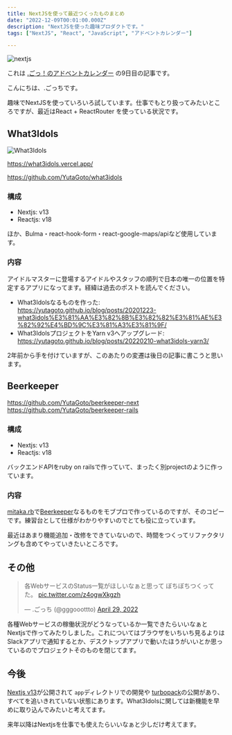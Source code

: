 ```yaml
---
title: NextJSを使って最近つくったものまとめ
date: "2022-12-09T00:01:00.000Z"
description: "NextJSを使った趣味プロダクトです。"
tags: ["NextJS", "React", "JavaScript", "アドベントカレンダー"]

---
```


![nextjs](/blog/assets/images//posts/20221209-this-year-nextjs-product/next-logo.png)

これは [.ごっ！のアドベントカレンダー](https://adventar.org/calendars/8199) の9日目の記事です。

こんにちは、.ごっちです。

趣味でNextJSを使っていろいろ試しています。仕事でもとり扱ってみたいところですが、最近はReact + ReactRouter を使っている状況です。

## What3Idols

![What3Idols](/blog/assets/images//posts/20221209-this-year-nextjs-product/what3idols-logo.png)

https://what3idols.vercel.app/

https://github.com/YutaGoto/what3idols

### 構成

- Nextjs: v13
- Reactjs: v18

ほか、Bulma・react-hook-form・react-google-maps/apiなど使用しています。

### 内容

アイドルマスターに登場するアイドルやスタッフの順列で日本の唯一の位置を特定するアプリになってます。経緯は過去のポストを読んでください。

- What3Idolsなるものを作った: https://yutagoto.github.io/blog/posts/20201223-what3idols%E3%81%AA%E3%82%8B%E3%82%82%E3%81%AE%E3%82%92%E4%BD%9C%E3%81%A3%E3%81%9F/
- What3IdolsプロジェクトをYarn v3へアップグレード: https://yutagoto.github.io/blog/posts/20220210-what3idols-yarn3/

2年前から手を付けていますが、このあたりの変遷は後日の記事に書こうと思います。

## Beerkeeper

https://github.com/YutaGoto/beerkeeper-next
https://github.com/YutaGoto/beerkeeper-rails

### 構成

- Nextjs: v13
- Reactjs: v18

バックエンドAPIをruby on railsで作っていて、まったく別projectのように作っています。

### 内容

[mitaka.rb](https://mitakarb.doorkeeper.jp/)で[Beerkeeper](https://github.com/mitakarb/beerkeeper)なるものをモブプロで作っているのですが、そのコピーです。練習台として仕様がわかりやすいのでとても役に立っています。

最近はあまり機能追加・改修をできていないので、時間をつくってリファクタリングも含めてやっていきたいところです。

## その他

<blockquote class="twitter-tweet"><p lang="ja" dir="ltr">各WebサービスのStatus一覧がほしいなぁと思って ぼちぼちつくってた。 <a href="https://t.co/z4ogwXkgzh">pic.twitter.com/z4ogwXkgzh</a></p>&mdash; .ごっち (@gggooottto) <a href="https://twitter.com/gggooottto/status/1520046888518488064?ref_src=twsrc%5Etfw">April 29, 2022</a></blockquote>

各種Webサービスの稼働状況がどうなっているか一覧できたらいいなぁとNextjsで作ってみたりしました。これについてはブラウザをいちいち見るよりはSlackアプリで通知するとか、デスクトップアプリで動いたほうがいいとか思っているのでプロジェクトそのものを閉じてます。

## 今後

[Nextjs v13](https://nextjs.org/blog/next-13)が公開されて `app`ディレクトリでの開発や [turbopack](https://vercel.com/blog/turbopack)の公開があり、すべてを追いきれていない状態にあります。What3Idolsに関しては新機能を早めに取り込んでみたいと考えてます。

来年以降はNextjsを仕事でも使えたらいいなぁと少しだけ考えてます。
